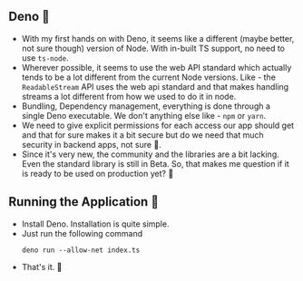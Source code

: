 ## Deno 🦕
- With my first hands on with Deno, it seems like a different (maybe better, not sure though) version of Node. With in-built TS support, no need to use `ts-node`.
- Wherever possible, it seems to use the web API standard which actually tends to be a lot different from the current Node versions. Like - the `ReadableStream` API uses the web api standard and that makes handling streams a lot different from how we used to do it in node.
- Bundling, Dependency management, everything is done through a single Deno executable. We don't anything else like - `npm` or `yarn`.
- We need to give explicit permissions for each access our app should get and that for sure makes it a bit secure but do we need that much security in backend apps, not sure 🤷.
- Since it's very new, the community and the libraries are a bit lacking. Even the standard library is still in Beta. So, that makes me question if it is ready to be used on production yet? 🤔

## Running the Application 🏃
- Install Deno. Installation is quite simple.
- Just run the following command
  ```
  deno run --allow-net index.ts
  ```
- That's it. 🥳
